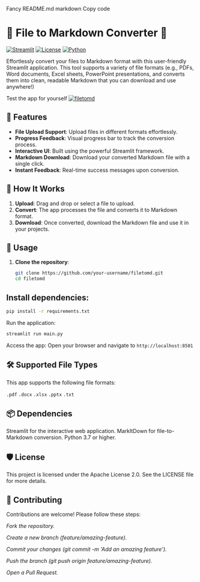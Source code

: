 Fancy README.md
markdown
Copy code
# 📝 File to Markdown Converter 📝

[![Streamlit](https://img.shields.io/badge/Streamlit-Framework-red)](https://streamlit.io/)
[![License](https://img.shields.io/badge/License-Apache%202.0-blue.svg)](https://opensource.org/licenses/Apache-2.0)
[![Python](https://img.shields.io/badge/Python-3.7%2B-brightgreen.svg)](https://www.python.org/)

Effortlessly convert your files to Markdown format with this user-friendly Streamlit application. This tool supports a variety of file formats (e.g., PDFs, Word documents, Excel sheets, PowerPoint presentations, and converts them into clean, readable Markdown that you can download and use anywhere!)

Test the app for yourself  [![filetomd](https://img.shields.io/badge/filetomd-visit-brightgreen)](https://filetomd.streamlit.app)


## 🌟 Features

- **File Upload Support**: Upload files in different formats effortlessly.
- **Progress Feedback**: Visual progress bar to track the conversion process.
- **Interactive UI**: Built using the powerful Streamlit framework.
- **Markdown Download**: Download your converted Markdown file with a single click.
- **Instant Feedback**: Real-time success messages upon conversion.

## 🚀 How It Works

1. **Upload**: Drag and drop or select a file to upload.
2. **Convert**: The app processes the file and converts it to Markdown format.
3. **Download**: Once converted, download the Markdown file and use it in your projects.


## 📖 Usage

1. **Clone the repository**:
   ```bash
   git clone https://github.com/your-username/filetomd.git
   cd filetomd
   ```
## Install dependencies:

```bash
pip install -r requirements.txt
```
Run the application:

```bash
streamlit run main.py
```
Access the app: Open your browser and navigate to ```http://localhost:8501```

## 🛠 Supported File Types
This app supports the following file formats:

```.pdf```
```.docx```
```.xlsx```
```.pptx```
```.txt```

## 📦 Dependencies
Streamlit for the interactive web application.
MarkItDown for file-to-Markdown conversion.
Python 3.7 or higher.

## 🛡️ License
This project is licensed under the Apache License 2.0. See the LICENSE file for more details.

## 🤝 Contributing
Contributions are welcome! Please follow these steps:


*Fork the repository.*

*Create a new branch (feature/amazing-feature).*

*Commit your changes (git commit -m 'Add an amazing feature').*

*Push the branch (git push origin feature/amazing-feature).*

*Open a Pull Request.*